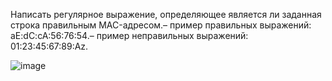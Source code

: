 Написать регулярное выражение, определяющее является ли заданная строка правильным MAC-адресом.– пример правильных выражений: aE:dC:cA:56:76:54.– пример неправильных выражений: 01:23:45:67:89:Az.

![image](https://github.com/user-attachments/assets/89079f4b-8342-4422-bfe8-dce6e3ff5da6)

